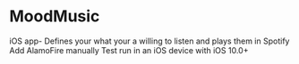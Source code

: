 # MoodMusic
iOS app- Defines your what your a willing to listen and plays them in Spotify
Add AlamoFire manually
Test run in an iOS device with iOS 10.0+
